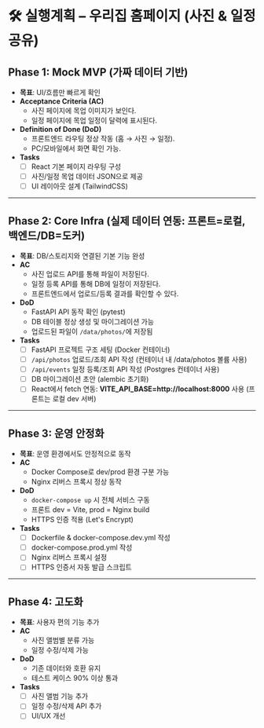 # 🛠 실행계획 – 우리집 홈페이지 (사진 & 일정 공유)

## Phase 1: Mock MVP (가짜 데이터 기반)
- **목표**: UI/흐름만 빠르게 확인
- **Acceptance Criteria (AC)**
  - 사진 페이지에 목업 이미지가 보인다.
  - 일정 페이지에 목업 일정이 달력에 표시된다.
- **Definition of Done (DoD)**
  - 프론트엔드 라우팅 정상 작동 (홈 → 사진 → 일정).
  - PC/모바일에서 화면 확인 가능.
- **Tasks**
  - [ ] React 기본 페이지 라우팅 구성
  - [ ] 사진/일정 목업 데이터 JSON으로 제공
  - [ ] UI 레이아웃 설계 (TailwindCSS)

---

## Phase 2: Core Infra (실제 데이터 연동: 프론트=로컬, 백엔드/DB=도커)
- **목표**: DB/스토리지와 연결된 기본 기능 완성
- **AC**
  - 사진 업로드 API를 통해 파일이 저장된다.
  - 일정 등록 API를 통해 DB에 일정이 저장된다.
  - 프론트엔드에서 업로드/등록 결과를 확인할 수 있다.
- **DoD**
  - FastAPI API 동작 확인 (pytest)
  - DB 테이블 정상 생성 및 마이그레이션 가능
  - 업로드된 파일이 `/data/photos/`에 저장됨
- **Tasks**
  - [ ] FastAPI 프로젝트 구조 세팅 (Docker 컨테이너)
  - [ ] `/api/photos` 업로드/조회 API 작성 (컨테이너 내 /data/photos 볼륨 사용)
  - [ ] `/api/events` 일정 등록/조회 API 작성 (Postgres 컨테이너 사용)
  - [ ] DB 마이그레이션 초안 (alembic 초기화)
  - [ ] React에서 fetch 연동: **VITE_API_BASE=http://localhost:8000** 사용 (프론트는 로컬 dev 서버)

---

## Phase 3: 운영 안정화
- **목표**: 운영 환경에서도 안정적으로 동작
- **AC**
  - Docker Compose로 dev/prod 환경 구분 가능
  - Nginx 리버스 프록시 정상 동작
- **DoD**
  - `docker-compose up` 시 전체 서비스 구동
  - 프론트 dev = Vite, prod = Nginx build
  - HTTPS 인증 적용 (Let's Encrypt)
- **Tasks**
  - [ ] Dockerfile & docker-compose.dev.yml 작성
  - [ ] docker-compose.prod.yml 작성
  - [ ] Nginx 리버스 프록시 설정
  - [ ] HTTPS 인증서 자동 발급 스크립트

---

## Phase 4: 고도화
- **목표**: 사용자 편의 기능 추가
- **AC**
  - 사진 앨범별 분류 가능
  - 일정 수정/삭제 가능
- **DoD**
  - 기존 데이터와 호환 유지
  - 테스트 케이스 90% 이상 통과
- **Tasks**
  - [ ] 사진 앨범 기능 추가
  - [ ] 일정 수정/삭제 API 추가
  - [ ] UI/UX 개선

